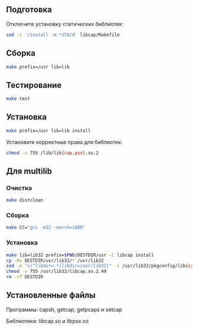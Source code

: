 <package-info :package="package" showsbu2></package-info>

<script>
		new Vue({
		el: '#main',
		data: { package: {} },
		mounted: function () {
				this.getPackage('libcap');
		},
		methods: {
			getPackage: function(name) {
					getPackage(name)
					.then(response => this.package = response);
			},
		}
  })
</script>

## Подготовка

Отключите установку статических библиотек:

```bash
sed -i '/install -m.*STA/d' libcap/Makefile
```

## Сборка


```bash
make prefix=/usr lib=lib
```
## Тестирование

```bash
make test
```

## Установка

```bash
make prefix=/usr lib=lib install
```

Установите корректные права для библиотек:

```bash
chmod -v 755 /lib/lib{cap,psx}.so.2
```
 
## Для multilib

### Очистка

```bash
make distclean
```

### Сборка 

```bash
make CC="gcc -m32 -march=i686"
```

### Установка

```bash
make lib=lib32 prefix=$PWD/DESTDIR/usr -C libcap install
cp -Rv DESTDIR/usr/lib32/* /usr/lib32
sed -e "s|^libdir=.*|libdir=/usr/lib32|" -i /usr/lib32/pkgconfig/lib{cap,psx}.pc
chmod -v 755 /usr/lib32/libcap.so.2.49
rm -rf DESTDIR
```

## Установленные файлы

Программы:  capsh, getcap, getpcaps и setcap

Библиотеки:  libcap.so и libpsx.so

